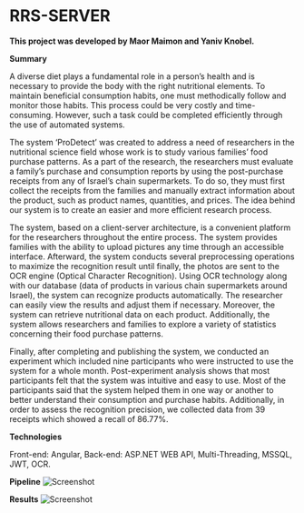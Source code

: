# RRS-SERVER
<b>This project was developed by Maor Maimon and Yaniv Knobel.</b>


<b>Summary</b>

A diverse diet plays a fundamental role in a person’s health and is necessary to provide the body with the right nutritional elements. To maintain beneficial consumption habits, one must methodically follow and monitor those habits. This process could be very costly and time-consuming. However, such a task could be completed efficiently through the use of automated systems.

The system ‘ProDetect’ was created to address a need of researchers in the nutritional science field whose work is to study various families’ food purchase patterns. As a part of the research, the researchers must evaluate a family’s purchase and consumption reports by using the post-purchase receipts from any of Israel’s chain supermarkets. To do so, they must first collect the receipts from the families and manually extract information about the product, such as product names, quantities, and prices. The idea behind our system is to create an easier and more efficient research process.

The system, based on a client-server architecture, is a convenient platform for the researchers throughout the entire process. The system provides families with the ability to upload pictures any time through an accessible interface. Afterward, the system conducts several preprocessing operations to maximize the recognition result until finally, the photos are sent to the OCR engine (Optical Character Recognition). Using OCR technology along with our database (data of products in various chain supermarkets around Israel), the system can recognize products automatically. The researcher can easily view the results and adjust them if necessary. Moreover, the system can retrieve nutritional data on each product. Additionally, the system allows researchers and families to explore a variety of statistics concerning their food purchase patterns. 

Finally, after completing and publishing the system, we conducted an experiment which included nine participants who were instructed to use the system for a whole month. Post-experiment analysis shows that most participants felt that the system was intuitive and easy to use. Most of the participants said that the system helped them in one way or another to better understand their consumption and purchase habits. Additionally, in order to assess the recognition precision, we collected data from 39 receipts which showed a recall of 86.77%.

<b>Technologies</b>

Front-end: Angular, Back-end: ASP.NET WEB API, Multi-Threading, MSSQL, JWT, OCR.

<b>Pipeline</b>
![Screenshot](https://i.ibb.co/F6y3GyD/pipeline.jpg)

<b>Results</b>
![Screenshot](https://i.ibb.co/gvmFMVC/res.jpg)
